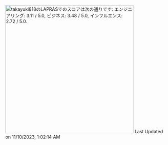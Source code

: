 <!--START_SECTION:lapras-card-->
<p ><a href="https://lapras.com/public/takayuki818" target="_blank" rel="noopener noreferrer"><img alt="takayuki818のLAPRASでのスコアは次の通りです: エンジニアリング: 3.11 / 5.0, ビジネス: 3.48 / 5.0, インフルエンス: 2.72 / 5.0." src="https://lapras-card-generator.vercel.app/api/svg?e=3.11&b=3.48&i=2.72&b1=%23020E27&b2=%230E5593&i1=%23030E21&i2=%231688BF&l=ja" width="400" ></a>  
Last Updated on 11/10/2023, 1:02:14 AM</p>
<!--END_SECTION:lapras-card-->
